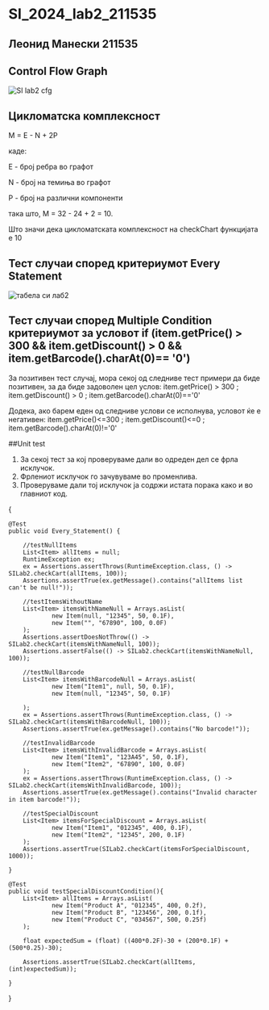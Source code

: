 # SI_2024_lab2_211535
## Леонид Манески 211535
## Control Flow Graph

![SI lab2 cfg](https://github.com/LeoSeLeKT/SI_2024_lab2_211535/assets/94115888/5d70ff9f-34ab-4374-a872-edf6bc177d08)

## Цикломатска комплексност

M = E - N + 2P

каде:

E - број ребра во графот

N - број на темиња во графот

P - број на различни компоненти

така што, M = 32 - 24 + 2 = 10.

Што значи дека цикломатската комплексност на checkChart функцијата е 10



## Тест случаи според критериумот Every Statement

![табела си лаб2](https://github.com/LeoSeLeKT/SI_2024_lab2_211535/assets/94115888/db476478-7a29-44b2-a320-43d82651551d)

## Тест случаи според Multiple Condition критериумот за условот if (item.getPrice() > 300 && item.getDiscount() > 0 && item.getBarcode().charAt(0)== '0')
За позитивен тест случај, мора секој од следниве тест примери да биде позитивен, за да биде задоволен цел услов: item.getPrice() > 300 ; item.getDiscount() > 0 ; item.getBarcode().charAt(0)=='0'

Додека, ако барем еден од следниве услови се исполнува, условот ќе е негативен: item.getPrice()<=300 ; item.getDiscount()<=0 ; item.getBarcode().charAt(0)!='0'

##Unit test
 1. За секој тест за кој проверуваме дали во одреден дел се фрла исклучок.
2. Фрлениот исклучок го зачувуваме во променлива.
3. Проверуваме дали тој исклучок ја содржи истата порака како и во главниот код.

{

    @Test
    public void Every_Statement() {

        //testNullItems
        List<Item> allItems = null;
        RuntimeException ex;
        ex = Assertions.assertThrows(RuntimeException.class, () -> SILab2.checkCart(allItems, 100));
        Assertions.assertTrue(ex.getMessage().contains("allItems list can't be null!"));

        //testItemsWithoutName
        List<Item> itemsWithNameNull = Arrays.asList(
                new Item(null, "12345", 50, 0.1F),
                new Item("", "67890", 100, 0.0F)
        );
        Assertions.assertDoesNotThrow(() -> SILab2.checkCart(itemsWithNameNull, 100));
        Assertions.assertFalse(() -> SILab2.checkCart(itemsWithNameNull, 100));

        //testNullBarcode
        List<Item> itemsWithBarcodeNull = Arrays.asList(
                new Item("Item1", null, 50, 0.1F),
                new Item(null, "12345", 50, 0.1F)

        );
        ex = Assertions.assertThrows(RuntimeException.class, () -> SILab2.checkCart(itemsWithBarcodeNull, 100));
        Assertions.assertTrue(ex.getMessage().contains("No barcode!"));

        //testInvalidBarcode
        List<Item> itemsWithInvalidBarcode = Arrays.asList(
                new Item("Item1", "123A45", 50, 0.1F),
                new Item("Item2", "67890", 100, 0.0F)
        );
        ex = Assertions.assertThrows(RuntimeException.class, () -> SILab2.checkCart(itemsWithInvalidBarcode, 100));
        Assertions.assertTrue(ex.getMessage().contains("Invalid character in item barcode!"));

        //testSpecialDiscount
        List<Item> itemsForSpecialDiscount = Arrays.asList(
                new Item("Item1", "012345", 400, 0.1F),
                new Item("Item2", "12345", 200, 0.1F)
        );
        Assertions.assertTrue(SILab2.checkCart(itemsForSpecialDiscount, 1000));

    }

    @Test
    public void testSpecialDiscountCondition(){
        List<Item> allItems = Arrays.asList(
                new Item("Product A", "012345", 400, 0.2f),
                new Item("Product B", "123456", 200, 0.1f),
                new Item("Product C", "034567", 500, 0.25f)
        );

        float expectedSum = (float) ((400*0.2F)-30 + (200*0.1F) + (500*0.25)-30);

        Assertions.assertTrue(SILab2.checkCart(allItems,(int)expectedSum));

    }

}
